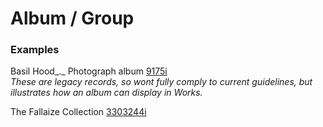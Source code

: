 # Album / Group

### Examples

Basil Hood_._ Photograph album [9175i](https://wellcomecollection.org/works/tw5yfsfv)\
_These are legacy records, so wont fully comply to current guidelines, but illustrates how an album can display in Works._

The Fallaize Collection [3303244i](https://wellcomecollection.org/works/c245ztkp)

